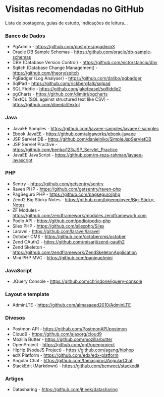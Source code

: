 # Visitas recomendadas no GitHub
Lista de postagens, guias de estudo, indicações de leitura...

### Banco de Dados
  * PgAdmin - https://github.com/postgres/pgadmin3
  * Oracle DB Sample Schemas - https://github.com/oracle/db-sample-schemas
  * DBV (Database Version Control) - https://github.com/victorstanciu/dbv
  * Sqitch (Database Change Management) - https://github.com/theory/sqitch
  * PgBadger (Log Analyser) - https://github.com/dalibo/pgbadger
  * SqlPad - https://github.com/rickbergfalk/sqlpad
  * SQL Fiddle - https://github.com/jakefeasel/sqlfiddle2
  * pgCharts - https://github.com/dimitri/pgcharts
  * TextQL (SQL against structured text like CSV) - https://github.com/dinedal/textql

### Java
  * JavaEE Samples - https://github.com/javaee-samples/javaee7-samples
  * Ebook JavaEE - https://github.com/algaworks/ebook-javaee
  * JSP Servlet DB - https://github.com/danielniko/SimpleJspServletDB
  * JSP Servlet Practive - https://github.com/benbai123/JSP_Servlet_Practice
  * JavaEE JavaScript - https://github.com/m-reza-rahman/javaee-javascript

### PHP
  * Sentry - https://github.com/getsentry/sentry
  * Raven PHP - https://github.com/getsentry/raven-php
  * PagSeguro PHP - https://github.com/pagseguro/php
  * Zend2 Big Sticky Notes - https://github.com/bigemployee/Big-Sticky-Notes
  * ZF Modules - https://github.com/zendframework/modules.zendframework.com
  * Podio API - https://github.com/podio/podio-php
  * Silex PHP - https://github.com/silexphp/Silex
  * Laravel - https://github.com/laravel/laravel
  * October CMS - https://github.com/octobercms/october
  * Zend OAuth2 - https://github.com/misarji/zend-oauth2
  * Zend Skeleton - https://github.com/zendframework/ZendSkeletonApplication
  * Mini PHP MVC - https://github.com/panique/mini

### JavaScript
  * JQuery Console - https://github.com/chrisdone/jquery-console

### Layout e template
  * AdminLTE - https://github.com/almasaeed2010/AdminLTE

### Divesos
  * Postmon API - https://github.com/PostmonAPI/postmon
  * Cloud9 - https://github.com/ajaxorg/cloud9
  * Mozilla Butter - https://github.com/mozilla/butter
  * OpenProject - https://github.com/opf/openproject
  * HipHp (NodeJS Project) - https://github.com/ageng/hiphop
  * edX Platform - https://github.com/edx/edx-platform
  * Angular Chat - https://github.com/tamaspiros/AngularChat
  * StackEdit (Markdown) - https://github.com/benweet/stackedit

### Artigos
  * Datasharing - https://github.com/jtleek/datasharing
